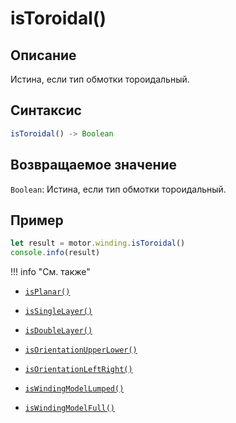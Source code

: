 # isToroidal()

## Описание
Истина, если тип обмотки тороидальный.

## Синтаксис
```javascript
isToroidal() -> Boolean
```

## Возвращаемое значение
`Boolean`: Истина, если тип обмотки тороидальный.

## Пример
```javascript linenums="1"
let result = motor.winding.isToroidal()
console.info(result)
```

!!! info "См. также"


- [`isPlanar()`](./isPlanar.md)

- [`isSingleLayer()`](./isSingleLayer.md)

- [`isDoubleLayer()`](./isDoubleLayer.md)

- [`isOrientationUpperLower()`](./isOrientationUpperLower.md)

- [`isOrientationLeftRight()`](./isOrientationLeftRight.md)

- [`isWindingModelLumped()`](./isWindingModelLumped.md)

- [`isWindingModelFull()`](./isWindingModelFull.md)

